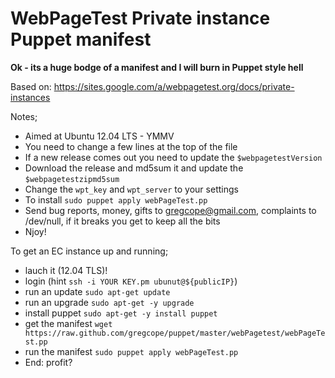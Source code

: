 # WebPageTest Private instance Puppet manifest #

__Ok - its a huge bodge of a manifest and I will burn in Puppet style hell__

Based on: https://sites.google.com/a/webpagetest.org/docs/private-instances

Notes;
* Aimed at Ubuntu 12.04 LTS - YMMV
* You need to change a few lines at the top of the file
* If a new release comes out you need to update the `$webpagetestVersion`
* Download the release and md5sum it and update the `$webpagetestzipmd5sum`
* Change the `wpt_key` and `wpt_server` to your settings
* To install `sudo puppet apply webPageTest.pp`
* Send bug reports, money, gifts to <gregcope@gmail.com>, complaints to /dev/null, if it breaks you get to keep all the bits
* Njoy!

To get an EC instance up and running;
* lauch it (12.04 TLS)!
* login (hint `ssh -i YOUR KEY.pm ubunut@${publicIP}`)
* run an update `sudo apt-get update`
* run an upgrade `sudo apt-get -y upgrade`
* install puppet  `sudo apt-get -y install puppet`
* get the manifest `wget https://raw.github.com/gregcope/puppet/master/webPagetest/webPageTest.pp`
* run the manifest `sudo puppet apply webPageTest.pp`
* End:  profit?
